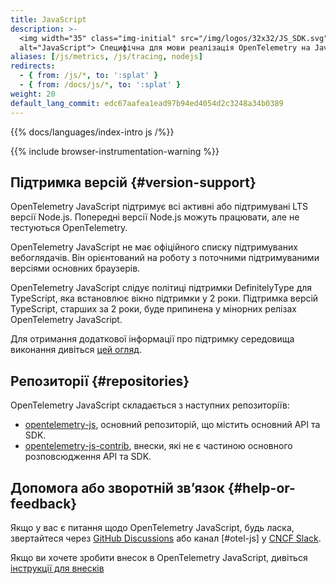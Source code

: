 ```yaml
---
title: JavaScript
description: >-
  <img width="35" class="img-initial" src="/img/logos/32x32/JS_SDK.svg"
  alt="JavaScript"> Специфічна для мови реалізація OpenTelemetry на JavaScript (для Node.js та вебоглядачів).
aliases: [/js/metrics, /js/tracing, nodejs]
redirects:
  - { from: /js/*, to: ':splat' }
  - { from: /docs/js/*, to: ':splat' }
weight: 20
default_lang_commit: edc67aafea1ead97b94ed4054d2c3248a34b0389
---
```


{{% docs/languages/index-intro js /%}}

{{% include browser-instrumentation-warning %}}

## Підтримка версій {#version-support}

OpenTelemetry JavaScript підтримує всі активні або підтримувані LTS версії Node.js. Попередні версії Node.js можуть працювати, але не тестуються OpenTelemetry.

OpenTelemetry JavaScript не має офіційного списку підтримуваних вебоглядачів. Він орієнтований на роботу з поточними підтримуваними версіями основних браузерів.

OpenTelemetry JavaScript слідує політиці підтримки DefinitelyType для TypeScript, яка встановлює вікно підтримки у 2 роки. Підтримка версій TypeScript, старших за 2 роки, буде припинена у мінорних релізах OpenTelemetry JavaScript.

Для отримання додаткової інформації про підтримку середовища виконання дивіться [цей огляд](https://github.com/open-telemetry/opentelemetry-js#supported-runtimes).

## Репозиторії {#repositories}

OpenTelemetry JavaScript складається з наступних репозиторіїв:

- [opentelemetry-js](https://github.com/open-telemetry/opentelemetry-js), основний репозиторій, що містить основний API та SDK.
- [opentelemetry-js-contrib](https://github.com/open-telemetry/opentelemetry-js-contrib), внески, які не є частиною основного розповсюдження API та SDK.

## Допомога або зворотній звʼязок {#help-or-feedback}

Якщо у вас є питання щодо OpenTelemetry JavaScript, будь ласка, звертайтеся через [GitHub Discussions](https://github.com/open-telemetry/opentelemetry-js/discussions) або канал [#otel-js] у [CNCF Slack](https://slack.cncf.io/).

Якщо ви хочете зробити внесок в OpenTelemetry JavaScript, дивіться [інструкції для внесків](https://github.com/open-telemetry/opentelemetry-js/blob/main/CONTRIBUTING.md)
